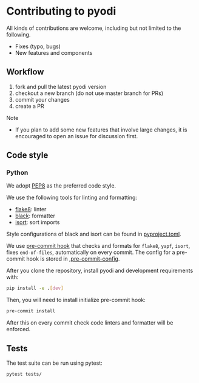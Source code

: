 # Contributing to pyodi

All kinds of contributions are welcome, including but not limited to the following.

- Fixes (typo, bugs)
- New features and components

## Workflow

1. fork and pull the latest pyodi version
2. checkout a new branch (do not use master branch for PRs)
3. commit your changes
4. create a PR

Note
- If you plan to add some new features that involve large changes, it is encouraged to open an issue for discussion first.


## Code style

### Python
We adopt [PEP8](https://www.python.org/dev/peps/pep-0008/) as the preferred code style.

We use the following tools for linting and formatting:
- [flake8](http://flake8.pycqa.org/en/latest/): linter
- [black](https://github.com/psf/black): formatter
- [isort](https://github.com/timothycrosley/isort): sort imports

Style configurations of black and isort can be found in [pyproject.toml](../.pyproject.toml).

We use [pre-commit hook](https://pre-commit.com/) that checks and formats for `flake8`, `yapf`, `isort`,
 fixes `end-of-files`, automatically on every commit.
The config for a pre-commit hook is stored in [.pre-commit-config](../.pre-commit-config.yaml).

After you clone the repository, install pyodi and development requirements with:

```bash
pip install -e .[dev]
```

Then, you will need to install initialize pre-commit hook:

```bash
pre-commit install
```

After this on every commit check code linters and formatter will be enforced.

## Tests

The test suite can be run using pytest:
```bash
pytest tests/
```
